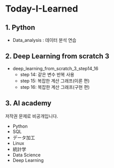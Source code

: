 # Today-I-Learned
## 1. Python
- Data_analysis : 데이터 분석 연습  

## 2. Deep Learning from scratch 3
- deep_learning_from_scratch_3_step14_16
    - step 14: 같은 변수 반복 사용
    - step 15: 복잡한 계산 그래프(이론 편)
    - step 16: 복잡한 계산 그래프(구현 편)

## 3. AI academy
저작권 문제로 비공개입니다.
- Python
- SQL
- データ加工
- Linux
- 統計学
- Data Science
- Deep Learning
